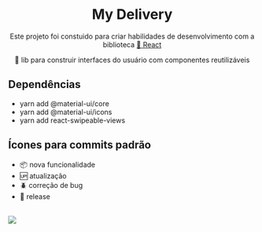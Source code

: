 <h1 align="center">My Delivery</h1>

<p align="center">Este projeto foi constuido para criar habilidades de desenvolvimento com a biblioteca  <a href="https://pt-br.reactjs.org/">🔗 React</a></p>

<p align="center">🚀 lib para construir interfaces do usuário com componentes reutilizáveis</p>

## Dependências
- yarn add @material-ui/core
- yarn add @material-ui/icons
- yarn add react-swipeable-views

## Ícones para commits padrão

- :package: nova funcionalidade
- :up: atualização
- :beetle: correção de bug
- :checkered_flag: release  <br/> <br/>

[<img src="https://img.shields.io/badge/linkedin-%230077B5.svg?&style=for-the-badge&logo=linkedin&logoColor=white" />](https://www.linkedin.com/in/nayane-menezes-dev-eng/)